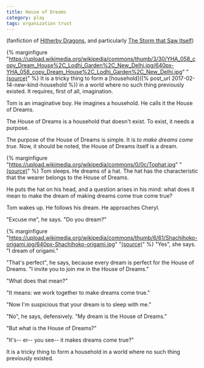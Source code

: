 ```yaml
---
title: House of Dreams
category: play
tags: organization trust
---
```


(fanfiction of [Hitherby Dragons](http://hitherby.com/), and particularly [The Storm that Saw Itself](http://books.hitherby.com/?cat=22))

{% marginfigure "https://upload.wikimedia.org/wikipedia/commons/thumb/3/30/YHA_058_copy_Dream_House%2C_Lodhi_Garden%2C_New_Delhi.jpg/640px-YHA_058_copy_Dream_House%2C_Lodhi_Garden%2C_New_Delhi.jpg" "[(source)](https://commons.wikimedia.org/wiki/File:YHA_058_copy_Dream_House,_Lodhi_Garden,_New_Delhi.jpg)" %}
It is a tricky thing to form a [household]({% post_url 2017-02-14-new-kind-household %}) in a world where no such thing previously existed. It requires, first of all, imagination.

Tom is an imaginative boy. He imagines a household. He calls it the House of Dreams.

The House of Dreams is a household that doesn't exist. To exist, it needs a purpose.

The purpose of the House of Dreams is simple. It is *to make dreams come true*. Now, it should be noted, the House of Dreams itself is a dream.

{% marginfigure "https://upload.wikimedia.org/wikipedia/commons/0/0c/Tophat.jpg" "[(source)](https://commons.wikimedia.org/wiki/File:Tophat.jpg)" %}
Tom sleeps. He dreams of a hat. The hat has the characteristic that the wearer belongs to the House of Dreams.

He puts the hat on his head, and a question arises in his mind: what does it mean to make the dream of making dreams come true come true?

Tom wakes up. He follows his dream. He approaches Cheryl.

"Excuse me", he says. "Do you dream?"

{% marginfigure "https://upload.wikimedia.org/wikipedia/commons/thumb/6/61/Shachihoko-origami.jpg/640px-Shachihoko-origami.jpg" "[(source)](https://commons.wikimedia.org/wiki/File:Shachihoko-origami.jpg)" %}
"Yes", she says. "I dream of origami."

"That's perfect", he says, because every dream is perfect for the House of Dreams. "I invite you to join me in the House of Dreams."

"What does that mean?"

"It means: we work together to make dreams come true."

"Now I'm suspicious that your dream is to sleep with me."

"No", he says, defensively. "My dream is the House of Dreams."

"But what is the House of Dreams?"

"It's-- er-- you see-- it makes dreams come true?"

It is a tricky thing to form a household in a world where no such thing previously existed.
